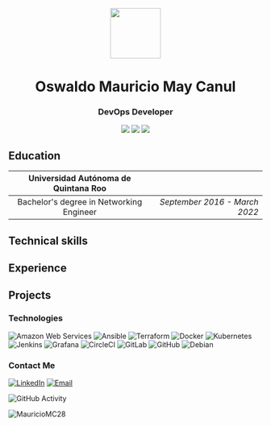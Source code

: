 <p align="center">
  <img src="https://avatars.githubusercontent.com/u/43622268?s=400&u=604c2c8e5db1ab741804b1457886f0342232da92&v=4" align="center" height="100"></img>
</p>
<h1 align="center">Oswaldo Mauricio May Canul</h1>
<h3 align="center">DevOps Developer</h3>

<p align="center">
  <a href="https://www.linkedin.com/in/mauricio-may28"><img src="https://img.shields.io/badge/LinkedIn-FFFFFF?style=flat-square&logo=linkedin&logoColor=blue"></a>
  <a href="https://gravatar.com/mauriciomaycanul"><img src="https://img.shields.io/badge/Gravatar-FFFFFF?style=flat-square&logo=gravatar&logoColor=blue"></a>
  <a href="mailto:mauriciio2a@gmail.com"><img src="https://img.shields.io/badge/E--mail-FFFFFF?style=flat-square&logo=gmail&logoColor=red"></a>
</p>


## Education

|   Universidad Autónoma de Quintana Roo        |                                    |
|:---------------------------------------------:|-----------------------------------:|
|   Bachelor's degree in Networking Engineer    | *September 2016 - March 2022*      |                         

## Technical skills

## Experience

## Projects

### Technologies
![Amazon Web Services](https://img.shields.io/badge/-AWS-333333?style=flat&logo=amazonwebservices)
![Ansible](https://img.shields.io/badge/-Ansible-333333?style=flat&logo=ansible)
![Terraform](https://img.shields.io/badge/-Terraform-333333?style=flat&logo=terraform)
![Docker](https://img.shields.io/badge/-Docker-333333?style=flat&logo=docker)
![Kubernetes](https://img.shields.io/badge/-Kubernetes-333333?style=flat&logo=kubernetes)
![Jenkins](https://img.shields.io/badge/-Jenkins-333333?style=flat&logo=jenkins)
![Grafana](https://img.shields.io/badge/-Grafana-333333?style=flat&logo=Grafana)
![CircleCI](https://img.shields.io/badge/-CircleCI-333333?style=flat&logo=circleci)
![GitLab](https://img.shields.io/badge/-Gitlab-333333?style=flat&logo=gitlab)
![GitHub](https://img.shields.io/badge/-Github-333333?style=flat&logo=github)
![Debian](https://img.shields.io/badge/-Debian-333333?style=flat&logo=debian)

### Contact Me
<a href="https://www.linkedin.com/in/mauricio-may28/"><img alt="LinkedIn" src="https://img.shields.io/badge/LinkedIn-Mauricio_May-blue?style=flat-square&logo=linkedin"></a>
<a href="mauriciio2a@gmail.com"><img alt="Email" src="https://img.shields.io/badge/Gmail-mauriciio2a@gmail.com-blue?style=flat-square&logo=gmail"></a>

![GitHub Activity](https://github-readme-stats.vercel.app/api?username=MauricioMC28&show_icons=true)

<p align="left"> <img src="https://komarev.com/ghpvc/?username=MauricioMC28&label=Profile%20views&color=0e75b6&style=flat" alt="MauricioMC28" /> </p>
